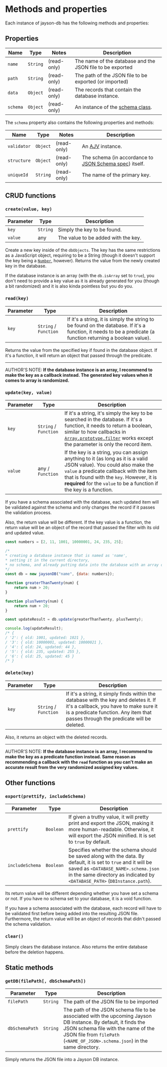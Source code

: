 
# Methods and properties
Each instance of jayson-db has the following methods and properties:

## Properties

Name | Type | Notes | Description
---  | --- | --- | --- |
`name` | `String` | (read-only) | The name of the database and the JSON file to be exported
`path` | `String` | (read-only) | The path of the JSON file to be exported (or imported)
`data` | `Object` | (read-only) | The records that contain the database instance.
`schema` | `Object` | (read-only) | An instance of the [schema class](../src/schema.js). 

The `schema` property also contains the following properties and methods:

Name | Type | Notes | Description
--- | --- | --- | --- |
`validator` | `Object` | (read-only) | An [AJV](https://www.npmjs.com/package/ajv) instance.
`structure` | `Object` | (read-only) | The schema (in accordance to [JSON Schema spec](https://json-schema.org/)) itself.
`uniqueId` | `String` | (read-only) | The name of the primary key.

## CRUD functions
### `create(value, key)`

Parameter | Type | Description
--- | --- | --- |
`key` | `String` | Simply the key to be found.
`value` | any | The value to be added with the key. 

Create a new key inside of the `dbObjects`. The key has the same restrictions as a JavaScript object, requiring to be a String (though it doesn't support the key being a [`Number`](https://developer.mozilla.org/en-US/docs/Glossary/Number), however). Returns the value from the newly created key in the database. 

If the database instance is an array (with the `db.isArray` set to `true`), you don't need to provide a key value as it is already generated for you (though a bit randomized) and it is also kinda pointless but you do you.

### `read(key)`

Parameter | Type | Description
--- | --- | --- |
`key` | `String` / `Function` | If it's a string, it is simply the string to be found on the database. If it's a function, it needs to be a predicate (a function returning a boolean value).

Returns the value from the specified key if found in the database object. If it's a function, it will return an object that passed through the predicate.

-----
AUTHOR'S NOTE:
**If the database instance is an array, I recommend to make the key as a callback instead. The generated key values when it comes to array is randomized.**

### `update(key, value)`

Parameter | Type | Description
--- | --- | --- |
`key` | `String` / `Function` | If it's a string, it's simply the key to be searched in the database. If it's a function, it needs to return a boolean, similar to how callbacks in [`Array.prototype.filter`](https://developer.mozilla.org/en-US/docs/Web/JavaScript/Reference/Global_Objects/Array/filter) works except the parameter is only the record item.
`value` | any / `Function` | If the key is a string, you can assign anything to it (as long as it is a valid JSON value). You could also make the `value` a predicate callback with the item that is found with the `key`. However, it is **required** for the `value` to be a function if the key is a function.

If you have a schema associated with the database, each updated item will be validated against the schema and only changes the record if it passes the validation process. 

Also, the return value will be different. If the key value is a function, the return value will be an object of the record that passed the filter with its old and updated value.

```js
const numbers = [2, 11, 1001, 10000001, 24, 235, 25];

/* 
* creating a database instance that is named as 'name',
* setting it in the current directory,
* no schema, and already putting data into the database with an array of numbers
*/
const db = new jaysonDB("name", {data: numbers});

function greaterThanTwenty(num) {
    return num > 20;
}

function plusTwenty(num) {
    return num + 20;
}

const updateResult = db.update(greaterThanTwenty, plusTwenty);

console.log(updateResult);
/* { 
/ '2': { old: 1001, updated: 1021 },
/ '3': { old: 10000001, updated: 10000021 },
/ '4': { old: 24, updated: 44 },
/ '5': { old: 235, updated: 255 },
/ '6': { old: 25, updated: 45 } 
/* }
```

### `delete(key)`

Parameter | Type | Description
--- | --- | --- |
`key` | `String` / `Function` | If it's a string, it simply finds within the database with the key and deletes it. If it's a callback, you have to make sure it is a predicate function. Any item that passes through the predicate will be deleted.

Also, it returns an object with the deleted records.

-----
AUTHOR'S NOTE:
**If the database instance is an array, I recommend to make the key as a predicate function instead. Same reason as recommending a callback with the `read` function as you can't make an accurate result from the very randomized assigned key values.**

## Other functions

### `export(prettify, includeSchema)`

Parameter | Type | Description
--- | --- | --- |
`prettify` | `Boolean` | If given a truthy value, it will pretty print and export the JSON, making it more human-readable. Otherwise, it will export the JSON minified. It is set to `true` by default.
`includeSchema` | `Boolean` | Specifies whether the schema should be saved along with the data. By default, it is set to `true` and it will be saved as `<DATABASE_NAME>.schema.json` in the same directory as indicated by `<DATABASE_PATH>` (`DBInstance.path`).

Its return value will be different depending whether you have set a schema or not. If you have no schema set to your database, it is a void function.

If you have a schema associated with the database, each record will have to be validated first before being added into the resulting JSON file. Furthermore, the return value will be an object of records that didn't passed the schema validation.

### `clear()`
Simply clears the database instance. Also returns the entire database before the deletion happens.

## Static methods
### `getDB(filePath[, dbSchemaPath])`

Parameter | Type | Description
--- | --- | --- |
`filePath` | `String` | The path of the JSON file to be imported
`dbSchemaPath` | `String` | The path of the JSON schema file to be associated with the upcoming Jayson DB instance. By default, it finds the JSON schema file with the name of the JSON file from `filePath` (`<NAME_OF_JSON>.schema.json`) in the same directory.

Simply returns the JSON file into a Jayson DB instance.
